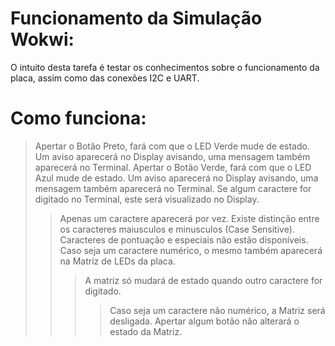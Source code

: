 # Funcionamento da Simulação Wokwi:
O intuito desta tarefa é testar os conhecimentos sobre o funcionamento da placa, assim como das conexões I2C e UART.
# Como funciona:
> Apertar o Botão Preto, fará com que o LED Verde mude de estado. Um aviso aparecerá no Display avisando, uma mensagem também aparecerá no Terminal.
> Apertar o Botão Verde, fará com que o LED Azul mude de estado. Um aviso aparecerá no Display avisando, uma mensagem também aparecerá no Terminal.
> Se algum caractere for digitado no Terminal, este será visualizado no Display.
>> Apenas um caractere aparecerá por vez.
>> Existe distinção entre os caracteres maiusculos e minusculos (Case Sensitive).
>> Caracteres de pontuação e especiais não estão disponíveis.
>> Caso seja um caractere numérico, o mesmo também aparecerá na Matriz de LEDs da placa.
>>> A matriz só mudará de estado quando outro caractere for digitado.
>>>> Caso seja um caractere não numérico, a Matriz será desligada.
>>>> Apertar algum botão não alterará o estado da Matriz.